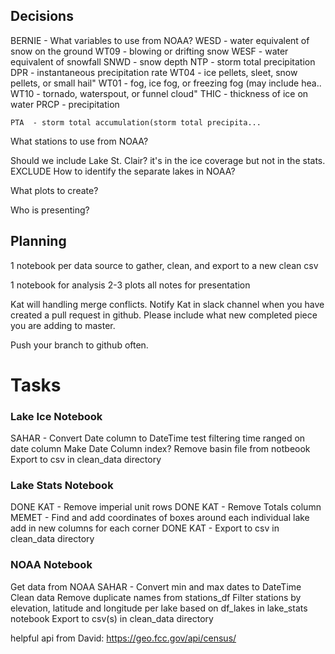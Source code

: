## Decisions

BERNIE - What variables to use from NOAA?
    WESD - water equivalent of snow on the ground
    WT09 - blowing or drifting snow
    WESF - water equivalent of snowfall
    SNWD - snow depth
    NTP  - storm total precipitation
    DPR  - instantaneous precipitation rate
    WT04 - ice pellets, sleet, snow pellets, or small hail"
    WT01 - fog, ice fog, or freezing fog (may include hea..
    WT10 - tornado, waterspout, or funnel cloud"
    THIC - thickness of ice on water
    PRCP - precipitation 
    
    PTA  - storm total accumulation(storm total precipita...
    	
What stations to use from NOAA?

Should we include Lake St. Clair?
    it's in the ice coverage but not in the stats.
    EXCLUDE
How to identify the separate lakes in NOAA?

What plots to create?

Who is presenting?

## Planning
1 notebook per data source to gather, clean, and export to a new clean csv

1 notebook for analysis
2-3 plots
all notes for presentation

Kat will handling merge conflicts.
Notify Kat in slack channel when you have created a pull request in github.
Please include what new completed piece you are adding to master.

Push your branch to github often.

# Tasks

### Lake Ice Notebook
SAHAR - Convert Date column to DateTime
    test filtering time ranged on date column
Make Date Column index?
Remove basin file from notbeook
Export to csv in clean_data directory

### Lake Stats Notebook
DONE KAT - Remove imperial unit rows
DONE KAT - Remove Totals column
MEMET - Find and add coordinates of boxes around each individual lake
        add in new columns for each corner
DONE KAT - Export to csv in clean_data directory

### NOAA Notebook
Get data from NOAA
SAHAR - Convert min and max dates to DateTime
Clean data
    Remove duplicate names from stations_df
    Filter stations by elevation, latitude and longitude per lake based on df_lakes in lake_stats notebook
Export to csv(s) in clean_data directory

helpful api from David: https://geo.fcc.gov/api/census/

